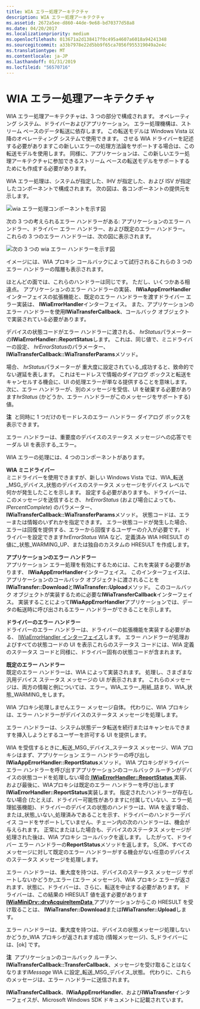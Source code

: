 ```yaml
---
title: WIA エラー処理アーキテクチャ
description: WIA エラー処理アーキテクチャ
ms.assetid: 2672a5ee-d860-44de-9e68-bd70377d58a8
ms.date: 04/20/2017
ms.localizationpriority: medium
ms.openlocfilehash: 013671a2d138417f0c495a4607a6018a94241348
ms.sourcegitcommit: a33b7978e22d5bb9f65ca7056f955319049a2e4c
ms.translationtype: MT
ms.contentlocale: ja-JP
ms.lasthandoff: 01/31/2019
ms.locfileid: "56570716"
---
```

# <a name="wia-error-handling-architecture"></a>WIA エラー処理アーキテクチャ


WIA エラー処理アーキテクチャは、3 つの部分で構成されます。 オペレーティング システム、ドライバーおよびアプリケーション。 エラー処理機構は、ストリーム ベースのデータ転送に依存します。 この転送モデルは Windows Vista 以降のオペレーティング システムで使用できます。 させる WIA ドライバーを記述する必要がありますこの新しいエラーの処理方法論をサポートする場合は、この転送モデルを使用します。 同様に、アプリケーションは、この新しいエラー処理アーキテクチャに参加できるストリーム ベースの転送モデルをサポートするためにも作成する必要があります。

WIA エラー処理は、システムが指定した、IHV が指定した、および ISV が指定したコンポーネントで構成されます。 次の図は、各コンポーネントの提供元を示します。

![wia エラー処理コンポーネントを示す図](images/wia-error-wv.png)

次の 3 つの考えられるエラー ハンドラーがある: アプリケーションのエラー ハンドラー、ドライバー エラー ハンドラー、および既定のエラー ハンドラー。 これらの 3 つのエラー ハンドラーは、次の図に表示されます。

![次の 3 つの wia エラー ハンドラーを示す図](images/wia-errorhandlers.png)

イメージには、WIA プロキシ コールバックによって試行されるこれらの 3 つのエラー ハンドラーの階層も表示されます。

ほとんどの面では、これらのハンドラーは同じです。 ただし、いくつかある相違点。 アプリケーションのエラー ハンドラーの実装、 **IWiaAppErrorHandler**インターフェイスの拡張機能と、既定のエラー ハンドラーを渡すドライバー エラー実装は、 **IWiaErrorHandler**インターフェイス。 また、アプリケーションのエラー ハンドラーを使用**IWiaTransferCallback**、コールバック オブジェクトで実装されている必要があります。

デバイスの状態コードがエラー ハンドラーに渡される、 *hrStatus*パラメーターの**IWiaErrorHandler::ReportStatus**します。 これは、同じ値で、ミニドライバーの設定、 *hrErrorStatus*のパラメーター、 **IWiaTransferCallback::WiaTransferParams**メソッド。

場合、 *hrStatus*パラメーターが 重大度に設定されている\_成功すると、致命的でない遅延を表します。 これはモードレスで情報のダイアログ ボックスと転送をキャンセルする機会に、UI の処理エラーが単なる提供することを意味します。 次に、エラー ハンドラーが、別のメッセージを受信、UI を破棄する必要があります*hrStatus* (かどうか、エラー ハンドラーがこのメッセージをサポートする) 値。

**注**  と同時に 1 つだけのモードレスのエラー ハンドラー ダイアログ ボックスを表示できます。

 

エラー ハンドラーは、重要度のデバイスのステータス メッセージへの応答でモーダル UI を表示する\_エラー。

WIA エラーの処理には、4 つのコンポーネントがあります。

<a href="" id="the-wia-minidriver"></a>**WIA ミニドライバー**  
ミニドライバーを使用できますが、新しい Windows Vista では、WIA\_転送\_MSG\_デバイス\_状態のデバイスのステータス メッセージをデバイス レベルで何かが発生したことを示します。 設定する必要がありますも、ドライバーは、このメッセージを送信するとき、 *hrErrorStatus* (および場合によっても、 *lPercentComplete*) のパラメーター、 **IWiaTransferCallback::WiaTransferParams**メソッド。 状態コードは、エラーまたは情報のいずれかを指定できます。 エラー状態コードが発生した場合、エラーは回復を提供する、エラーから回復するユーザーの介入が必要です。 ドライバーを設定できます*hrErrorStatus* WIA など、定義済み WIA HRESULT の値に\_状態\_WARMING\_UP、または独自のカスタムの HRESULT を作成します。

<a href="" id="the-application-error-handler"></a>**アプリケーションのエラー ハンドラー**  
アプリケーション エラー処理を有効にするためには、これを実装する必要があります、 **IWiaAppErrorHandler**インターフェイス。 このインターフェイスは、アプリケーションのコールバック オブジェクトに渡されることを**IWiaTransfer::Download**と**IWiaTransfer::Upload**メソッド。 このコールバック オブジェクトが実装するために必要な**IWiaTransferCallback**インターフェイス。 実装することによって**IWiaAppErrorHandler**アプリケーションでは、データの転送時に呼び出されるエラー ハンドラーができることを示します。

<a href="" id="the-driver-s-error-handler"></a>**ドライバーのエラー ハンドラー**  
ドライバーのエラー ハンドラーは、ドライバーの拡張機能を実装する必要がある、 [IWiaErrorHandler インターフェイス](https://msdn.microsoft.com/library/windows/hardware/ff543907)します。 エラー ハンドラーが処理およびすべての状態コードの UI を表示これらのステータス コードには、WIA 定義のステータス コードと同様に、ドライバー固有の状態コードが含まれます。

<a href="" id="the-default-error-handler"></a>**既定のエラー ハンドラー**  
既定のエラー ハンドラーは、WIA によって実装されます。 処理し、さまざまな汎用デバイス ステータス メッセージの UI が表示されます。 これらのメッセージは、両方の情報と例については、エラー。WIA\_エラー\_用紙\_詰まり、WIA\_状態\_WARMING\_をします。

WIA プロキシ処理しませんエラー メッセージ自体。 代わりに、WIA プロキシは、エラー ハンドラーがデバイスのステータス メッセージを処理します。

エラー ハンドラーは、システム状態データ転送を続行またはキャンセルできますを挿入しようとするユーザーを許可する UI を提供します。

WIA を受信するときに\_転送\_MSG\_デバイス\_ステータス メッセージ、WIA プロキシはまず、アプリケーション エラー ハンドラーの呼び出し**IWiaAppErrorHandler::ReportStatus**メソッド。 WIA プロキシがドライバー エラー ハンドラーを呼び出すアプリケーションのコールバック ルーチンがデバイスの状態コードを処理しない場合[ **IWiaErrorHandler::ReportStatus** ](https://msdn.microsoft.com/library/windows/hardware/ff543909)実装、および最後に、WIAプロキシは既定のエラー ハンドラーを呼び出します**IWiaErrorHandler::ReportStatus**実装します。 指定されたハンドラーが存在しない場合 (たとえば、ドライバー可能性がありますに付属していない、エラー処理拡張機能)、ドライバーのデバイスの状態のハンドラーは、WIA を返す場合、または\_状態\_いない\_処理済みであることを示す、ドライバーのハンドラーデバイス コードをサポートしていません、チェーン内の次のハンドラーは、機会が与えられます。 正常にまたはした場合も、デバイスのステータス メッセージが処理された後は、WIA プロキシ コールバックを返します。 したがって、ドライバー エラー ハンドラーの**ReportStatus**メソッドを返します。 S\_OK、すべてのメッセージに対して既定のエラー ハンドラーがする機会がない任意のデバイスのステータス メッセージを処理します。

エラー ハンドラーは、重大度を持つは、デバイスのステータス メッセージ サポートしないかどうか\_エラー (エラー メッセージ)、WIA プロキシ エラーが返されます、状態に、ドライバーは、さらに、転送を中止する必要があります。 ドライバーは、この結果の HRESULT 値を返す必要があります[ **IWiaMiniDrv::drvAcquireItemData** ](https://msdn.microsoft.com/library/windows/hardware/ff543956)アプリケーションからこの HRESULT を受け取ることは、 **IWiaTransfer::Download**または**IWiaTransfer::Upload**します。

エラー ハンドラーは、重大度を持つは、デバイスの状態メッセージ処理しないかどうか\_WIA プロキシが返されます成功 (情報メッセージ)、S\_ドライバーには、[ok] です。

**注**  アプリケーションのコールバック ルーチン、 **IWiaTransferCallback::TransferCallback**、メッセージを受け取ることはなくなります*lMessage* WIA に設定\_転送\_MSG\_デバイス\_状態。 代わりに、これらのメッセージは、エラー ハンドラーに送信されます。

 

**IWiaTransferCallback**、**IWiaAppErrorHandler**、および**IWiaTransfer**インターフェイスが、Microsoft Windows SDK ドキュメントに記載されています。

 

 





